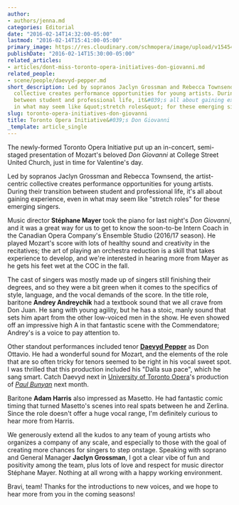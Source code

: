 ```yaml
---
author:
- authors/jenna.md
categories: Editorial
date: "2016-02-14T14:32:00-05:00"
lastmod: "2016-02-14T15:41:00-05:00"
primary_image: https://res.cloudinary.com/schmopera/image/upload/v1545409169/media/webhook-uploads/1455482315046/2016-02-14---College-Street.jpg.jpg
publishDate: "2016-02-14T15:30:00-05:00"
related_articles:
- articles/dont-miss-toronto-opera-initiatives-don-giovanni.md
related_people:
- scene/people/daevyd-pepper.md
short_description: Led by sopranos Jaclyn Grossman and Rebecca Townsend, the artist-centric
  collective creates performance opportunities for young artists. During their transition
  between student and professional life, it&#039;s all about gaining experience, even
  in what may seem like &quot;stretch roles&quot; for these emerging singers.
slug: toronto-opera-initiatives-don-giovanni
title: Toronto Opera Initiative&#039;s Don Giovanni
_template: article_single
---
```


The newly-formed Toronto Opera Initiative put up an in-concert, semi-staged presentation of Mozart's beloved *Don Giovanni* at College Street United Church, just in time for Valentine's day.

Led by sopranos Jaclyn Grossman and Rebecca Townsend, the artist-centric collective creates performance opportunities for young artists. During their transition between student and professional life, it's all about gaining experience, even in what may seem like "stretch roles" for these emerging singers.

Music director **Stéphane Mayer** took the piano for last night's *Don Giovanni*, and it was a great way for us to get to know the soon-to-be Intern Coach in the Canadian Opera Company's Ensemble Studio (2016/17 season). He played Mozart's score with lots of healthy sound and creativity in the recitatives; the art of playing an orchestra reduction is a skill that takes experience to develop, and we're interested in hearing more from Mayer as he gets his feet wet at the COC in the fall.

The cast of singers was mostly made up of singers still finishing their degrees, and so they were a bit green when it comes to the specifics of style, language, and the vocal demands of the score. In the title role, baritone **Andrey Andreychik** had a textbook sound that we all crave from Don Juan. He sang with young agility, but he has a stoic, manly sound that sets him apart from the other low-voiced men in the show. He even showed off an impressive high A in that fantastic scene with the Commendatore; Andrey's is a voice to pay attention to.

Other standout performances included tenor **[Daevyd Pepper](/scene/people/daevyd-pepper/)** as Don Ottavio. He had a wonderful sound for Mozart, and the elements of the role that are so often tricky for tenors seemed to be right in his vocal sweet spot. I was thrilled that this production included his "Dalla sua pace", which he sang smart. Catch Daevyd next in [University of Toronto Opera](/scene/companies/university-of-toronto-opera/)'s production of [*Paul Bunyan*](http://uoftopera.ca/paul-bunyan) next month. 

Baritone **Adam Harris** also impressed as Masetto. He had fantastic comic timing that turned Masetto's scenes into real spats between he and Zerlina. Since the role doesn't offer a huge vocal range, I'm definitely curious to hear more from Harris.

We generously extend all the kudos to any team of young artists who organizes a company of any scale, and especially to those with the goal of creating more chances for singers to step onstage. Speaking with soprano and General Manager **Jaclyn Grossman**, I got a clear vibe of fun and positivity among the team, plus lots of love and respect for music director Stéphane Mayer. Nothing at all wrong with a happy working environment.

Bravi, team! Thanks for the introductions to new voices, and we hope to hear more from you in the coming seasons!
